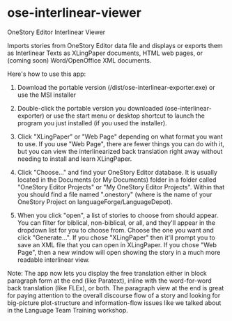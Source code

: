 # ose-interlinear-viewer
OneStory Editor Interlinear Viewer

Imports stories from OneStory Editor data file and displays or exports them as Interlinear Texts as XLingPaper documents, HTML web pages, or (coming soon) Word/OpenOffice XML documents.


Here's how to use this app:

1. Download the portable version (/dist/ose-interlinear-exporter<version>.exe) or use the MSI installer 

2. Double-click the portable version you downloaded (ose-interlinear-exporter<version>) or use the start menu or desktop shortcut to launch the program you just installed (if you used the installer).

3. Click "XLingPaper" or "Web Page" depending on what format you want to use. If you use "Web Page", there are fewer things you can do with it, but you can view the interlinearized back translation right away without needing to install and learn XLingPaper.

4. Click "Choose..." and find your OneStory Editor database. It is usually located in the Documents (or My Documents) folder in a folder called "OneStory Editor Projects" or "My OneStory Editor Projects". Within that you should find a file named "<projectname>.onestory" (where <projectname> is the name of your OneStory Project on languageForge/LanguageDepot).

5. When you click "open", a list of stories to choose from should appear. You can filter for biblical, non-biblical, or all, and they'll appear in the dropdown list for you to choose from. Choose the one you want and click "Generate...". If you chose "XLingPaper" then it'll prompt you to save an XML file that you can open in XLingPaper. If you chose "Web Page", then a new window will open showing the story in a much more readable interlinear view.

Note: The app now lets you display the free translation either in block paragraph form at the end (like Paratext), inline with the word-for-word back translation (like FLEx), or both. The paragraph view at the end is great for paying attention to the overall discourse flow of a story and looking for big-picture plot-structure and information-flow issues like we talked about in the Language Team Training workshop.